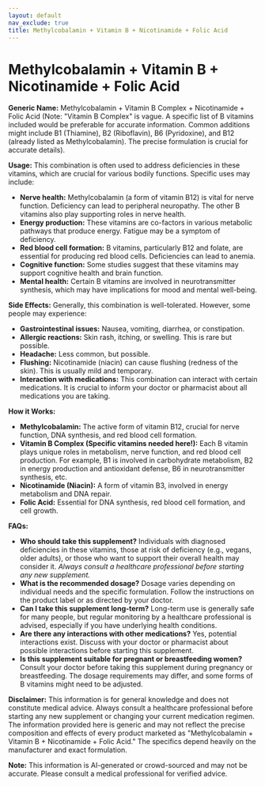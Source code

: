 ```yaml
---
layout: default
nav_exclude: true
title: Methylcobalamin + Vitamin B + Nicotinamide + Folic Acid
---
```


# Methylcobalamin + Vitamin B + Nicotinamide + Folic Acid

**Generic Name:** Methylcobalamin + Vitamin B Complex + Nicotinamide + Folic Acid (Note:  "Vitamin B Complex" is vague.  A specific list of B vitamins included would be preferable for accurate information.  Common additions might include B1 (Thiamine), B2 (Riboflavin), B6 (Pyridoxine), and B12 (already listed as Methylcobalamin).  The precise formulation is crucial for accurate details).


**Usage:** This combination is often used to address deficiencies in these vitamins, which are crucial for various bodily functions.  Specific uses may include:

* **Nerve health:** Methylcobalamin (a form of vitamin B12) is vital for nerve function.  Deficiency can lead to peripheral neuropathy.  The other B vitamins also play supporting roles in nerve health.
* **Energy production:**  These vitamins are co-factors in various metabolic pathways that produce energy.  Fatigue may be a symptom of deficiency.
* **Red blood cell formation:**  B vitamins, particularly B12 and folate, are essential for producing red blood cells.  Deficiencies can lead to anemia.
* **Cognitive function:**  Some studies suggest that these vitamins may support cognitive health and brain function.
* **Mental health:**  Certain B vitamins are involved in neurotransmitter synthesis, which may have implications for mood and mental well-being.


**Side Effects:** Generally, this combination is well-tolerated. However, some people may experience:

* **Gastrointestinal issues:** Nausea, vomiting, diarrhea, or constipation.
* **Allergic reactions:**  Skin rash, itching, or swelling.  This is rare but possible.
* **Headache:**  Less common, but possible.
* **Flushing:**  Nicotinamide (niacin) can cause flushing (redness of the skin). This is usually mild and temporary.
* **Interaction with medications:**  This combination can interact with certain medications.  It is crucial to inform your doctor or pharmacist about all medications you are taking.


**How it Works:**

* **Methylcobalamin:** The active form of vitamin B12, crucial for nerve function, DNA synthesis, and red blood cell formation.
* **Vitamin B Complex (Specific vitamins needed here!):**  Each B vitamin plays unique roles in metabolism, nerve function, and red blood cell production.  For example, B1 is involved in carbohydrate metabolism, B2 in energy production and antioxidant defense, B6 in neurotransmitter synthesis, etc.
* **Nicotinamide (Niacin):** A form of vitamin B3, involved in energy metabolism and DNA repair.
* **Folic Acid:**  Essential for DNA synthesis, red blood cell formation, and cell growth.


**FAQs:**

* **Who should take this supplement?** Individuals with diagnosed deficiencies in these vitamins, those at risk of deficiency (e.g., vegans, older adults), or those who want to support their overall health may consider it. *Always consult a healthcare professional before starting any new supplement.*
* **What is the recommended dosage?** Dosage varies depending on individual needs and the specific formulation.  Follow the instructions on the product label or as directed by your doctor.
* **Can I take this supplement long-term?**  Long-term use is generally safe for many people, but regular monitoring by a healthcare professional is advised, especially if you have underlying health conditions.
* **Are there any interactions with other medications?** Yes, potential interactions exist.  Discuss with your doctor or pharmacist about possible interactions before starting this supplement.
* **Is this supplement suitable for pregnant or breastfeeding women?**  Consult your doctor before taking this supplement during pregnancy or breastfeeding.  The dosage requirements may differ, and some forms of B vitamins might need to be adjusted.


**Disclaimer:** This information is for general knowledge and does not constitute medical advice. Always consult a healthcare professional before starting any new supplement or changing your current medication regimen.  The information provided here is generic and may not reflect the precise composition and effects of every product marketed as "Methylcobalamin + Vitamin B + Nicotinamide + Folic Acid."  The specifics depend heavily on the manufacturer and exact formulation.


**Note:** This information is AI-generated or crowd-sourced and may not be accurate. Please consult a medical professional for verified advice.